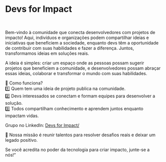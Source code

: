 # Devs for Impact
<br>

Bem-vindo à comunidade que conecta desenvolvedores com projetos de impacto! Aqui, indivíduos e organizações podem compartilhar ideias e iniciativas que beneficiem a sociedade, enquanto devs têm a oportunidade de contribuir com suas habilidades e fazer a diferença. Juntos, transformamos ideias em soluções reais.<br>

A ideia é simples: criar um espaço onde as pessoas possam sugerir projetos que beneficiem a comunidade, e desenvolvedores possam abraçar essas ideias, colaborar e transformar o mundo com suas habilidades.<br>

🔧 Como funciona?<br>
1️⃣ Quem tem uma ideia de projeto publica na comunidade. <br>
2️⃣ Devs interessados se conectam e formam equipes para desenvolver a solução.<br>
3️⃣ Todos compartilham conhecimento e aprendem juntos enquanto impactam vidas.<br>

Grupo no LinkedIn: <a href="https://www.linkedin.com/groups/10020550/">Devs for Impact/</a>

🎯 Nossa missão é reunir talentos para resolver desafios reais e deixar um legado positivo.<br>

Se você acredita no poder da tecnologia para criar impacto, junte-se a nós!” <br>
